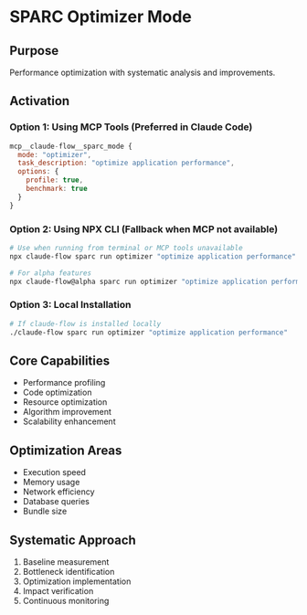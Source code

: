 # SPARC Optimizer Mode

## Purpose

Performance optimization with systematic analysis and improvements.

## Activation

### Option 1: Using MCP Tools (Preferred in Claude Code)

```javascript
mcp__claude-flow__sparc_mode {
  mode: "optimizer",
  task_description: "optimize application performance",
  options: {
    profile: true,
    benchmark: true
  }
}
```

### Option 2: Using NPX CLI (Fallback when MCP not available)

```bash
# Use when running from terminal or MCP tools unavailable
npx claude-flow sparc run optimizer "optimize application performance"

# For alpha features
npx claude-flow@alpha sparc run optimizer "optimize application performance"
```

### Option 3: Local Installation

```bash
# If claude-flow is installed locally
./claude-flow sparc run optimizer "optimize application performance"
```

## Core Capabilities

- Performance profiling
- Code optimization
- Resource optimization
- Algorithm improvement
- Scalability enhancement

## Optimization Areas

- Execution speed
- Memory usage
- Network efficiency
- Database queries
- Bundle size

## Systematic Approach

1. Baseline measurement
2. Bottleneck identification
3. Optimization implementation
4. Impact verification
5. Continuous monitoring
